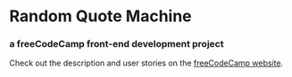 # Random Quote Machine
### a freeCodeCamp front-end development project

Check out the description and user stories on the [freeCodeCamp website](https://learn.freecodecamp.org/front-end-libraries/front-end-libraries-projects/build-a-random-quote-machine/).
